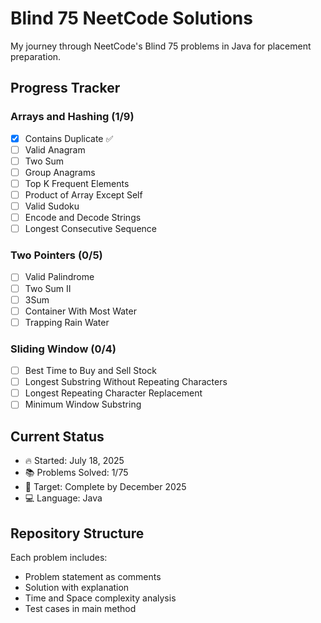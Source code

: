 # Blind 75 NeetCode Solutions

My journey through NeetCode's Blind 75 problems in Java for placement preparation.

## Progress Tracker

### Arrays and Hashing (1/9)
- [x] Contains Duplicate ✅
- [ ] Valid Anagram
- [ ] Two Sum
- [ ] Group Anagrams
- [ ] Top K Frequent Elements
- [ ] Product of Array Except Self
- [ ] Valid Sudoku
- [ ] Encode and Decode Strings
- [ ] Longest Consecutive Sequence

### Two Pointers (0/5)
- [ ] Valid Palindrome
- [ ] Two Sum II
- [ ] 3Sum
- [ ] Container With Most Water
- [ ] Trapping Rain Water

### Sliding Window (0/4)
- [ ] Best Time to Buy and Sell Stock
- [ ] Longest Substring Without Repeating Characters
- [ ] Longest Repeating Character Replacement
- [ ] Minimum Window Substring

## Current Status
- 🔥 Started: July 18, 2025
- 📚 Problems Solved: 1/75
- 🎯 Target: Complete by December 2025
- 💻 Language: Java

## Repository Structure
Each problem includes:
- Problem statement as comments
- Solution with explanation
- Time and Space complexity analysis
- Test cases in main method